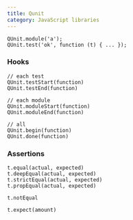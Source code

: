 ```yaml
---
title: Qunit
category: JavaScript libraries
---
```


    QUnit.module('a');
    QUnit.test('ok', function (t) { ... });

### Hooks

    // each test
    QUnit.testStart(function)
    QUnit.testEnd(function)

    // each module
    QUnit.moduleStart(function)
    QUnit.moduleEnd(function)

    // all
    QUnit.begin(function)
    QUnit.done(function)

### Assertions

    t.equal(actual, expected)
    t.deepEqual(actual, expected)
    t.strictEqual(actual, expected)
    t.propEqual(actual, expected)

    t.notEqual

    t.expect(amount)
